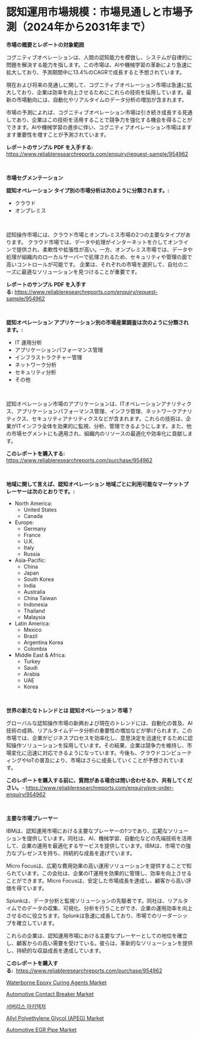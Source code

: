 <p><h1>認知運用市場規模：市場見通しと市場予測（2024年から2031年まで）</h1></p><p><strong>市場の概要とレポートの対象範囲</strong></p>
<p><p>コグニティブオペレーションは、人間の認知能力を模倣し、システムが自律的に問題を解決する能力を指します。この市場は、AIや機械学習の革新により急速に拡大しており、予測期間中に13.4%のCAGRで成長すると予想されています。</p><p>現在および将来の見通しに関して、コグニティブオペレーション市場は急速に拡大しており、企業は効率を向上させるためにこれらの技術を採用しています。最新の市場動向には、自動化やリアルタイムのデータ分析の増加が含まれます。</p><p>市場の予測によれば、コグニティブオペレーション市場は引き続き成長する見通しであり、企業はこの技術を活用することで競争力を強化する機会を得ることができます。AIや機械学習の進歩に伴い、コグニティブオペレーション市場はますます重要性を増すことが予測されています。</p></p>
<p><strong>レポートのサンプル PDF を入手する:</strong> <a href="https://www.reliableresearchreports.com/enquiry/request-sample/954962">https://www.reliableresearchreports.com/enquiry/request-sample/954962</a></p>
<p>&nbsp;</p>
<p><strong>市場セグメンテーション</strong></p>
<p><strong>認知オペレーション タイプ別の市場分析は次のように分類されます。:</strong></p>
<p><ul><li>クラウド</li><li>オンプレミス</li></ul></p>
<p>&nbsp;</p>
<p><p>認知操作市場には、クラウド市場とオンプレミス市場の2つの主要なタイプがあります。 クラウド市場では、データや処理がインターネットを介してオンラインで提供され、柔軟性や拡張性が高い。一方、オンプレミス市場では、データや処理が組織内のローカルサーバーで処理されるため、セキュリティや管理の面で高いコントロールが可能です。 企業は、それぞれの市場を選択して、自社のニーズに最適なソリューションを見つけることが重要です。</p></p>
<p><strong>レポートのサンプル PDF を入手する:</strong>&nbsp;<a href="https://www.reliableresearchreports.com/enquiry/request-sample/954962">https://www.reliableresearchreports.com/enquiry/request-sample/954962</a></p>
<p>&nbsp;</p>
<p><strong> 認知オペレーション アプリケーション別の市場産業調査は次のように分類されます。:</strong></p>
<p><ul><li>IT 運用分析</li><li>アプリケーションパフォーマンス管理</li><li>インフラストラクチャー管理</li><li>ネットワーク分析</li><li>セキュリティ分析</li><li>その他</li></ul></p>
<p>&nbsp;</p>
<p><p>認知オペレーション市場のアプリケーションは、ITオペレーションアナリティクス、アプリケーションパフォーマンス管理、インフラ管理、ネットワークアナリティクス、セキュリティアナリティクスなどが含まれます。これらの技術は、企業がITインフラ全体を効果的に監視、分析、管理できるようにします。また、他の市場セグメントにも適用され、組織内のリソースの最適化や効率化に貢献します。</p></p>
<p><strong>このレポートを購入する:</strong>&nbsp; <a href="https://www.reliableresearchreports.com/purchase/954962">https://www.reliableresearchreports.com/purchase/954962</a></p>
<p>&nbsp;</p>
<p><strong>地域に関して言えば、認知オペレーション 地域ごとに利用可能なマーケットプレーヤーは次のとおりです。:</strong></p>
<p><ul>
    <li>
        North America:
        <ul>
            <li>United States</li>
            <li>Canada</li>
        </ul>
    </li>
    <li>
        Europe:
        <ul>
            <li>Germany</li>
            <li>France</li>
            <li>U.K.</li>
            <li>Italy</li>
            <li>Russia</li>
        </ul>
    </li>
    <li>
        Asia-Pacific:
        <ul>
            <li>China</li>
            <li>Japan</li>
            <li>South Korea</li>
            <li>India</li>
            <li>Australia</li>
            <li>China Taiwan</li>
            <li>Indonesia</li>
            <li>Thailand</li>
            <li>Malaysia</li>
        </ul>
    </li>
    <li>
        Latin America:
        <ul>
            <li>Mexico</li>
            <li>Brazil</li>
            <li>Argentina Korea</li>
            <li>Colombia</li>
        </ul>
    </li>
    <li>
        Middle East & Africa:
        <ul>
            <li>Turkey</li>
            <li>Saudi</li>
            <li>Arabia</li>
            <li>UAE</li>
            <li>Korea</li>
        </ul>
    </li>
    </ul></p>
<p>&nbsp;</p>
<p><strong>世界の新たなトレンドとは 認知オペレーション 市場？</strong></p>
<p><p>グローバルな認知操作市場の新興および現在のトレンドには、自動化の普及、AI技術の成熟、リアルタイムデータ分析の重要性の増加などが挙げられます。この市場では、企業がビジネスプロセスを効率化し、意思決定を迅速化するために認知操作ソリューションを採用しています。その結果、企業は競争力を維持し、市場変化に迅速に対応できるようになっています。今後も、クラウドコンピューティングやIoTの普及により、市場はさらに成長していくことが予想されています。</p></p>
<p><strong>このレポートを購入する前に、質問がある場合は問い合わせるか、共有してください。</strong>- <a href="https://www.reliableresearchreports.com/enquiry/pre-order-enquiry/954962">https://www.reliableresearchreports.com/enquiry/pre-order-enquiry/954962</a></p>
<p>&nbsp;</p>
<p><strong>主要な市場プレーヤー</strong></p>
<p><p>IBMは、認知運用市場における主要なプレーヤーの1つであり、広範なソリューションを提供しています。同社は、AI、機械学習、自動化などの先端技術を活用して、企業の運用を最適化するサービスを提供しています。IBMは、市場での強力なプレゼンスを持ち、持続的な成長を遂げています。</p><p>Micro Focusは、広範な費用効果の高い運用ソリューションを提供することで知られています。この会社は、企業のIT運用を効果的に管理し、効率を向上させることができます。Micro Focusは、安定した市場成長を達成し、顧客から高い評価を得ています。</p><p>Splunkは、データ分析と監視ソリューションの先駆者です。同社は、リアルタイムでのデータの収集、可視化、分析を行うことができ、企業の運用効率を向上させるのに役立ちます。Splunkは急速に成長しており、市場でのリーダーシップを確立しています。</p><p>これらの企業は、認知運用市場における主要なプレーヤーとしての地位を確立し、顧客からの高い需要を受けている。彼らは、革新的なソリューションを提供し、持続的な収益成長を達成しています。</p></p>
<p><strong>このレポートを購入する:</strong>&nbsp;&nbsp;<a href="https://www.reliableresearchreports.com/purchase/954962">https://www.reliableresearchreports.com/purchase/954962</a></p>
<p><p><a href="https://github.com/prosalinda88/Market-Research-Report-List-3/blob/main/waterborne-epoxy-curing-agents-market.md">Waterborne Epoxy Curing Agents Market</a></p><p><a href="https://issuu.com/reportprime-2/docs/automotive-contact-breaker-market-size-2030.pptx">Automotive Contact Breaker Market</a></p><p><a href="https://github.com/vsoq0zknh59/Market-Research-Report-List-1/blob/main/7932562185371.md">서버리스 아키텍처</a></p><p><a href="https://github.com/globismark/Market-Research-Report-List-2/blob/main/allyl-polyethylene-glycol-apeg-market.md">Allyl Polyethylene Glycol (APEG) Market</a></p><p><a href="https://issuu.com/reportprime-2/docs/automotive-egr-pipe-market-size-2030.pptx">Automotive EGR Pipe Market</a></p></p>